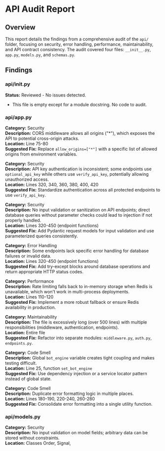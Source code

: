 # API Audit Report

## Overview
This report details the findings from a comprehensive audit of the `api/` folder, focusing on security, error handling, performance, maintainability, and API contract consistency. The audit covered four files: `__init__.py`, `app.py`, `models.py`, and `schemas.py`.

## Findings

### api/__init__.py
**Status:** Reviewed - No issues detected.
- This file is empty except for a module docstring. No code to audit.

### api/app.py
**Category:** Security  
**Description:** CORS middleware allows all origins ("*"), which exposes the API to potential cross-origin attacks.  
**Location:** Line 75-80  
**Suggested Fix:** Replace `allow_origins=["*"]` with a specific list of allowed origins from environment variables.

**Category:** Security  
**Description:** API key authentication is inconsistent; some endpoints use `optional_api_key` while others use `verify_api_key`, potentially allowing unauthorized access.  
**Location:** Lines 320, 340, 360, 380, 400, 420  
**Suggested Fix:** Standardize authentication across all protected endpoints to use `verify_api_key`.

**Category:** Security  
**Description:** No input validation or sanitization on API endpoints; direct database queries without parameter checks could lead to injection if not properly handled.  
**Location:** Lines 320-450 (endpoint functions)  
**Suggested Fix:** Add Pydantic request models for input validation and use parameterized queries consistently.

**Category:** Error Handling  
**Description:** Some endpoints lack specific error handling for database failures or invalid data.  
**Location:** Lines 320-450 (endpoint functions)  
**Suggested Fix:** Add try-except blocks around database operations and return appropriate HTTP status codes.

**Category:** Performance  
**Description:** Rate limiting falls back to in-memory storage when Redis is unavailable, which won't work in multi-process deployments.  
**Location:** Lines 110-120  
**Suggested Fix:** Implement a more robust fallback or ensure Redis availability in production.

**Category:** Maintainability  
**Description:** The file is excessively long (over 500 lines) with multiple responsibilities (middleware, authentication, endpoints).  
**Location:** Entire file  
**Suggested Fix:** Refactor into separate modules: `middleware.py`, `auth.py`, `endpoints.py`.

**Category:** Code Smell  
**Description:** Global `bot_engine` variable creates tight coupling and makes testing difficult.  
**Location:** Line 25, function `set_bot_engine`  
**Suggested Fix:** Use dependency injection or a service locator pattern instead of global state.

**Category:** Code Smell  
**Description:** Duplicate error formatting logic in multiple places.  
**Location:** Lines 180-190, 220-240, 260-280  
**Suggested Fix:** Consolidate error formatting into a single utility function.

### api/models.py
**Category:** Security  
**Description:** No input validation on model fields; arbitrary data can be stored without constraints.  
**Location:** Classes Order, Signal,
